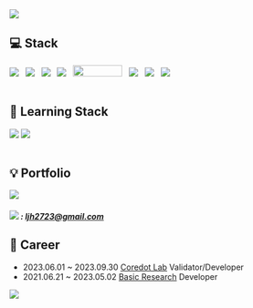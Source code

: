 <img src="https://capsule-render.vercel.app/api?type=waving&color=auto&height=200&section=header&text=JIHOON👊&fontSize=90"/>

## 💻 Stack
<div align="left">
  	 <img src="https://img.shields.io/badge/java-007396?style=for-the-badge&logo=java&logoColor=white">  &nbsp
	<img src="https://img.shields.io/badge/JavaScript-F7DF1E?style=for-the-badge&logo=JavaScript&logoColor=white"/> &nbsp
  	<img src="https://img.shields.io/badge/MySQL-4479A1?style=for-the-badge&logo=MySQL&logoColor=white"/></a> &nbsp
	<img src="https://img.shields.io/badge/Spring-6DB33F?style=for-the-badge&logo=Spring&logoColor=white" /> &nbsp
 	 <img src="https://camo.githubusercontent.com/a579fa4513b43c60484a441f15c1c713054e95c2db47c77fd16c438adcc4484c/68747470733a2f2f6d7962617469732e6f72672f696d616765732f6d7962617469732d6c6f676f2e706e67?style=for-the-badge" width="86px" height="20px"/> &nbsp
	<img src="https://img.shields.io/badge/Git-F05032?style=for-the-badge&logo=Git&logoColor=white" /> &nbsp
 	<img src="https://img.shields.io/badge/Linux-FCC624?style=for-the-badge&logo=Linux&logoColor=white" /> &nbsp
	<img src="https://img.shields.io/badge/Amazon AWS-232F3E?style=for-the-badge&logo=Amazon%20AWS&logoColor=white"/> &nbsp
</div>

<br/>

## 📙 Learning Stack

<div align="left">
    <img src="https://img.shields.io/badge/spring jpa-6DB33F?style=for-the-badge&logo=spring&logoColor=white"> 
   <img src="https://img.shields.io/badge/react-61DAFB?style=for-the-badge&logo=react&logoColor=black">  &nbsp

</div>

<br/>


## 💡 Portfolio

<div align="left">
<a style="text-decoration: none" href="https://jihoon2723.tistory.com/"><img src="https://img.shields.io/badge/Tistory-000000?style=for-the-badge&logo=Tistory&logoColor=white"/></a>
</div>

#####  <img src="https://img.shields.io/badge/Gmail-EA4335?style=for-the-badge&logo=Gmail&logoColor=white" /> : ljh2723@gmail.com

## 🏢 Career
- 2023.06.01 ~ 2023.09.30 <a href="https://coredot.io/">Coredot Lab</a> Validator/Developer
- 2021.06.21 ~ 2023.05.02 <a href="https://kr.basic.finance/">Basic Research</a> Developer




<img src="https://github-readme-stats.vercel.app/api?username=jihoonLeee&show_icons=true">

